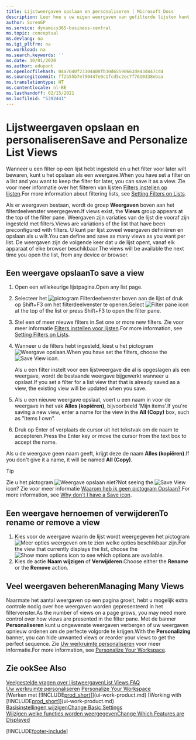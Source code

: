 ```yaml
---
title: Lijstweergaven opslaan en personaliseren | Microsoft Docs
description: Leer hoe u uw eigen weergaven van gefilterde lijsten kunt maken.
author: SorenGP
ms.service: dynamics365-business-central
ms.topic: conceptual
ms.devlang: na
ms.tgt_pltfrm: na
ms.workload: na
ms.search.keywords: ''
ms.date: 10/01/2020
ms.author: edupont
ms.openlocfilehash: 04a7040f23304408fb30d65590663de43d447cd4
ms.sourcegitcommit: ff2b55b7e790447e0c1fcd5c2ec7f7610338ebaa
ms.translationtype: HT
ms.contentlocale: nl-BE
ms.lasthandoff: 02/15/2021
ms.locfileid: "5392441"
---
```

# <a name="save-and-personalize-list-views"></a><span data-ttu-id="e7509-103">Lijstweergaven opslaan en personaliseren</span><span class="sxs-lookup"><span data-stu-id="e7509-103">Save and Personalize List Views</span></span>
<span data-ttu-id="e7509-104">Wanneer u een filter op een lijst hebt ingesteld en u het filter voor later wilt bewaren, kunt u het opslaan als een weergave.</span><span class="sxs-lookup"><span data-stu-id="e7509-104">When you have set a filter on a list and you want to keep the filter for later, you can save it as a view.</span></span> <span data-ttu-id="e7509-105">Zie voor meer informatie over het filteren van lijsten [Filters instellen op lijsten](ui-enter-criteria-filters.md#setting-filters-on-lists).</span><span class="sxs-lookup"><span data-stu-id="e7509-105">For more information about filtering lists, see [Setting Filters on Lists](ui-enter-criteria-filters.md#setting-filters-on-lists).</span></span>

<span data-ttu-id="e7509-106">Als er weergaven bestaan, wordt de groep **Weergaven** boven aan het filterdeelvenster weergegeven.</span><span class="sxs-lookup"><span data-stu-id="e7509-106">If views exist, the **Views** group appears at the top of the filter pane.</span></span> <span data-ttu-id="e7509-107">Weergaven zijn variaties van de lijst die vooraf zijn ingesteld met filters.</span><span class="sxs-lookup"><span data-stu-id="e7509-107">Views are variations of the list that have been preconfigured with filters.</span></span> <span data-ttu-id="e7509-108">U kunt per lijst zoveel weergaven definiëren en opslaan als u wilt.</span><span class="sxs-lookup"><span data-stu-id="e7509-108">You can define and save as many views as you want per list.</span></span> <span data-ttu-id="e7509-109">De weergaven zijn de volgende keer dat u de lijst opent, vanaf elk apparaat of elke browser beschikbaar.</span><span class="sxs-lookup"><span data-stu-id="e7509-109">The views will be available the next time you open the list, from any device or browser.</span></span>

## <a name="to-save-a-view"></a><span data-ttu-id="e7509-110">Een weergave opslaan</span><span class="sxs-lookup"><span data-stu-id="e7509-110">To save a view</span></span>
1. <span data-ttu-id="e7509-111">Open een willekeurige lijstpagina.</span><span class="sxs-lookup"><span data-stu-id="e7509-111">Open any list page.</span></span>
2. <span data-ttu-id="e7509-112">Selecteer het ![pictogram Filterdeelvenster](media/open-filter-pane-icon.png "Pictogram Filterdeelvenster") boven aan de lijst of druk op Shift+F3 om het filterdeelvenster te openen.</span><span class="sxs-lookup"><span data-stu-id="e7509-112">Select ![Filter pane icon](media/open-filter-pane-icon.png "Filter pane icon") at the top of the list or press Shift+F3 to open the filter pane.</span></span>
3. <span data-ttu-id="e7509-113">Stel een of meer nieuwe filters in.</span><span class="sxs-lookup"><span data-stu-id="e7509-113">Set one or more new filters.</span></span> <span data-ttu-id="e7509-114">Zie voor meer informatie [Filters instellen voor lijsten](ui-enter-criteria-filters.md#setting-filters-on-lists).</span><span class="sxs-lookup"><span data-stu-id="e7509-114">For more information, see [Setting Filters on Lists](ui-enter-criteria-filters.md#setting-filters-on-lists).</span></span>
4. <span data-ttu-id="e7509-115">Wanneer u de filters hebt ingesteld, kiest u het pictogram ![Weergave opslaan](media/save_view_icon.png "Weergave opslaan").</span><span class="sxs-lookup"><span data-stu-id="e7509-115">When you have set the filters, choose the ![Save View](media/save_view_icon.png "Save View") icon.</span></span>

    <span data-ttu-id="e7509-116">Als u een filter instelt voor een lijstweergave die al is opgeslagen als een weergave, wordt de bestaande weergave bijgewerkt wanneer u opslaat.</span><span class="sxs-lookup"><span data-stu-id="e7509-116">If you set a filter for a list view that that is already saved as a view, the existing view will be updated when you save.</span></span>
5. <span data-ttu-id="e7509-117">Als u een nieuwe weergave opslaat, voert u een naam in voor de weergave in het vak **Alles (kopiëren)**, bijvoorbeeld 'Mijn items'.</span><span class="sxs-lookup"><span data-stu-id="e7509-117">If you're saving a new view, enter a name for the view in the **All (Copy)** box, such as "Items I own".</span></span>
6. <span data-ttu-id="e7509-118">Druk op Enter of verplaats de cursor uit het tekstvak om de naam te accepteren.</span><span class="sxs-lookup"><span data-stu-id="e7509-118">Press the Enter key or move the cursor from the text box to accept the name.</span></span>

<span data-ttu-id="e7509-119">Als u de weergave geen naam geeft, krijgt deze de naam **Alles (kopiëren)**.</span><span class="sxs-lookup"><span data-stu-id="e7509-119">If you don't give it a name, it will be named **All (Copy)**.</span></span>

> [!TIP]
> <span data-ttu-id="e7509-120">Zie u het pictogram ![Weergave opslaan](media/save_view_icon.png "Weergave opslaan") niet?</span><span class="sxs-lookup"><span data-stu-id="e7509-120">Not seeing the ![Save View](media/save_view_icon.png "Save View") icon?</span></span> <span data-ttu-id="e7509-121">Zie voor meer informatie [Waarom heb ik geen pictogram Opslaan?](ui-views-faq.md#save).</span><span class="sxs-lookup"><span data-stu-id="e7509-121">For more information, see [Why don't I have a Save icon](ui-views-faq.md#save).</span></span>

## <a name="to-rename-or-remove-a-view"></a><span data-ttu-id="e7509-122">Een weergave hernoemen of verwijderen</span><span class="sxs-lookup"><span data-stu-id="e7509-122">To rename or remove a view</span></span>
1. <span data-ttu-id="e7509-123">Kies voor de weergave waarin de lijst wordt weergegeven het pictogram ![Meer opties weergeven](media/show-more-options-icon.png "Meer opties weergeven") om te zien welke opties beschikbaar zijn.</span><span class="sxs-lookup"><span data-stu-id="e7509-123">For the view that currently displays the list, choose the ![Show more options](media/show-more-options-icon.png "Show more options") icon to see which options are available.</span></span>
2. <span data-ttu-id="e7509-124">Kies de actie **Naam wijzigen** of **Verwijderen**.</span><span class="sxs-lookup"><span data-stu-id="e7509-124">Choose either the **Rename** or the **Remove** action.</span></span>

## <a name="managing-many-views"></a><span data-ttu-id="e7509-125">Veel weergaven beheren</span><span class="sxs-lookup"><span data-stu-id="e7509-125">Managing Many Views</span></span>
<span data-ttu-id="e7509-126">Naarmate het aantal weergaven op een pagina groeit, hebt u mogelijk extra controle nodig over hoe weergaven worden gepresenteerd in het filtervenster.</span><span class="sxs-lookup"><span data-stu-id="e7509-126">As the number of views on a page grows, you may need more control over how views are presented in the filter pane.</span></span> <span data-ttu-id="e7509-127">Met de banner **Personaliseren** kunt u ongewenste weergaven verbergen of uw weergaven opnieuw ordenen om de perfecte volgorde te krijgen.</span><span class="sxs-lookup"><span data-stu-id="e7509-127">With the **Personalizing** banner, you can hide unwanted views or reorder your views to get the perfect sequence.</span></span> <span data-ttu-id="e7509-128">Zie [Uw werkruimte personaliseren](ui-personalization-user.md) voor meer informatie.</span><span class="sxs-lookup"><span data-stu-id="e7509-128">For more information, see [Personalize Your Workspace](ui-personalization-user.md).</span></span>

## <a name="see-also"></a><span data-ttu-id="e7509-129">Zie ook</span><span class="sxs-lookup"><span data-stu-id="e7509-129">See Also</span></span>
[<span data-ttu-id="e7509-130">Veelgestelde vragen over lijstweergaven</span><span class="sxs-lookup"><span data-stu-id="e7509-130">List Views FAQ</span></span>](ui-views-faq.md)  
<span data-ttu-id="e7509-131">[Uw werkruimte personaliseren](ui-personalization-user.md)  </span><span class="sxs-lookup"><span data-stu-id="e7509-131">[Personalize Your Workspace](ui-personalization-user.md)  </span></span>  
<span data-ttu-id="e7509-132">[Werken met [!INCLUDE[prod_short](includes/prod_short.md)]](ui-work-product.md)  </span><span class="sxs-lookup"><span data-stu-id="e7509-132">[Working with [!INCLUDE[prod_short](includes/prod_short.md)]](ui-work-product.md)  </span></span>  
[<span data-ttu-id="e7509-133">Basisinstellingen wijzigen</span><span class="sxs-lookup"><span data-stu-id="e7509-133">Change Basic Settings</span></span>](ui-change-basic-settings.md)  
[<span data-ttu-id="e7509-134">Wijzigen welke functies worden weergegeven</span><span class="sxs-lookup"><span data-stu-id="e7509-134">Change Which Features are Displayed</span></span>](ui-experiences.md)  


[!INCLUDE[footer-include](includes/footer-banner.md)]